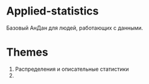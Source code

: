 # Applied-statistics
Базовый АнДан для людей, работающих с данными.

# Themes
1. Распределения и описательные статистики
2. 
